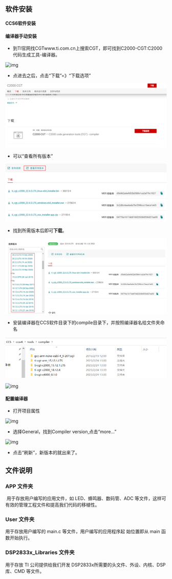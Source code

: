 ## 软件安装

#### CCS6软件安装



#### 编译器手动安装

- 到TI官网找CGTwww.ti.com.cn上搜索CGT，即可找到C2000-CGT:C2000代码生成工具-编译器。

![img](https://img-blog.csdnimg.cn/0fa4db90435649839432595e50cd6b92.png)

- 点进去之后，点击“下载”=》“下载选项”

![image-20230304210913237](Readme.assets/image-20230304210913237.png)

- 可以“查看所有版本”

![image-20230304210955176](Readme.assets/image-20230304210955176.png)

-  找到所需版本后即可**下载**。

![image-20230304211021360](Readme.assets/image-20230304211021360.png)

 

- 安装编译器在CCS软件目录下的compile目录下，并按照编译器名给文件夹命名

![image-20230304211149437](Readme.assets/image-20230304211149437.png)

![img](https://img-blog.csdnimg.cn/0e4c0fcada044110acdd6bc4fc04c2be.png)



#### 配置编译器

- 打开项目属性

![img](https://img-blog.csdnimg.cn/f582f7867f234027b996c3a8706bf93b.png)

- 选择General，找到Compiler version,点击“more...”

![img](https://img-blog.csdnimg.cn/161c8d055adb4263a6de12966d77e2ef.png)

- 点击“刷新”，新版本的就出来了。



## 文件说明

### APP 文件夹

​		用于存放用户编写的应用文件，如 LED、蜂鸣器、数码管、ADC
等文件，这样可有效的管理工程文件和提高我们代码的移植性。

### User 文件夹

用于存放用户编写的 main.c 等文件，用户编写的应用程序起
始位置即从 main 函数开始执行。

### DSP2833x_Libraries 文件夹

用于存放 TI 公司提供给我们开发 DSP2833x所需要的头文件、外设、内核、DSP 库、CMD 等文件。